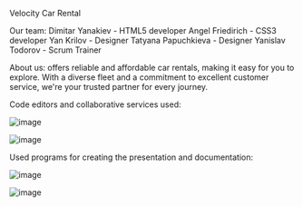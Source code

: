 Velocity Car Rental



Our team:
Dimitar Yanakiev  - HTML5 developer
Angel Friedirich - CSS3 developer
Yan Krilov - Designer 
Tatyana Papuchkieva - Designer
Yanislav Todorov - Scrum Trainer

About us:
offers reliable and affordable car rentals, making it easy for you to explore. With a diverse fleet and a commitment to excellent customer service, we're your trusted partner for every journey.


Code editors and collaborative services used:

![image](https://github.com/user-attachments/assets/fbb6c721-73c1-41db-85e6-d904179a4c5a)

![image](https://github.com/user-attachments/assets/da0a1bde-e2a9-4d63-beb4-69fb17f6ad03)


Used programs for creating the presentation and documentation:

![image](https://github.com/user-attachments/assets/b69ab2d5-973d-46c2-8478-7339a97ef051)

![image](https://github.com/user-attachments/assets/e0c0ee25-a66a-478d-a510-5d7c89021478)



